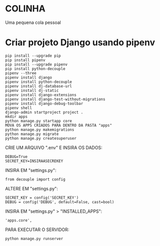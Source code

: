 # COLINHA
Uma pequena cola pessoal

# Criar projeto Django usando pipenv
```
pip install --upgrade pip
pip install pipenv
pip install --upgrade pipenv
pip install python-decouple
pipenv --three
pipenv install django
pipenv install python-decouple
pipenv install dj-database-url
pipenv install dj-static
pipenv install django-extensions
pipenv install django-test-without-migrations
pipenv install django-debug-toolbar
pipenv shell
django-admin startproject project .
mkdir apps
python manage.py startapp core
MOVA OS APPS CRIADOS PARA DENTRO DA PASTA "apps"
python manage.py makemigrations
python manage.py migrate
python manage.py createsuperuser
```
CRIE UM ARQUIVO ".env" E INSIRA OS DADOS:
```
DEBUG=True
SECRET_KEY=INSIRAASECREKEY
```
INSIRA EM "settings.py":
```
from decouple import config
```
ALTERE EM "settings.py":
```
SECRET_KEY = config('SECRET_KEY')
DEBUG = config('DEBUG', default=False, cast=bool)
```
INSIRA EM "settings.py" > "INSTALLED_APPS":
```
'apps.core',
```
PARA EXECUTAR O SERVIDOR:
```
python manage.py runserver
```
